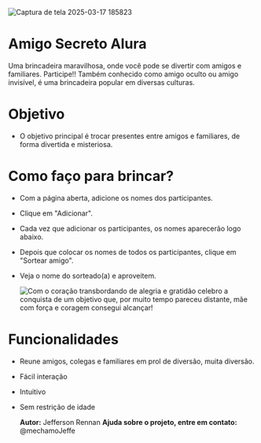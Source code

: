 



![Captura de tela 2025-03-17 185823](https://github.com/user-attachments/assets/05068bff-985d-4941-8e09-b527f56fc547)

# Amigo Secreto Alura 

 Uma brincadeira maravilhosa, onde você pode se divertir com amigos e familiares. Participe!!
 Também conhecido como amigo oculto ou amigo invisível, é uma brincadeira popular em diversas culturas. 

 # Objetivo
 - O objetivo principal é trocar presentes entre amigos e familiares, de forma divertida e misteriosa.

 # Como faço para brincar? 
 - Com a página aberta, adicione os nomes dos participantes.
 - Clique em "Adicionar".
 - Cada vez que adicionar os participantes, os nomes aparecerão logo abaixo. 
 - Depois que colocar os nomes de todos os participantes, clique em "Sortear amigo".
 - Veja o nome do sorteado(a) e aproveitem.
      
   ![Com o coração transbordando de alegria e gratidão celebro a conquista de um objetivo que, por muito tempo pareceu distante, mãe com força e coragem consegui alcançar!](https://github.com/user-attachments/assets/3f1cdbe9-dfb0-4dfb-8749-479c8fcfc853)

# Funcionalidades
  - Reune amigos, colegas e familiares em prol de diversão, muita diversão.
  - Fácil interação
  - Intuitivo
  - Sem restrição de idade

    **Autor:** Jefferson Rennan
    **Ajuda sobre o projeto, entre em contato:** @mechamoJeffe

  


